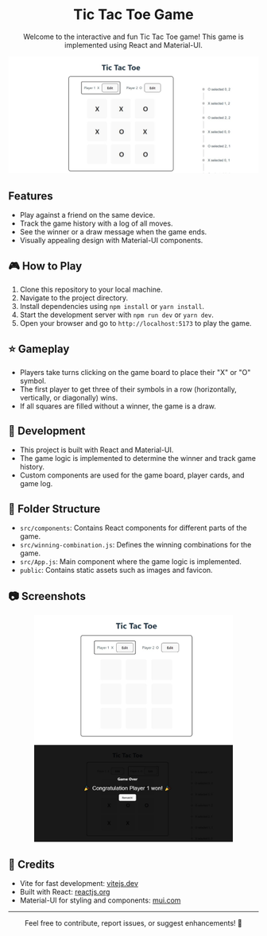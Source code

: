 <!-- Header -->
<h1 align="center">
  Tic Tac Toe Game
</h1>

<p align="center">
  Welcome to the interactive and fun Tic Tac Toe game! This game is implemented using React and Material-UI.
</p>

<!-- Video Screenshot with Link -->
<p align="center">
  <a href="./public/demo.mp4" target="_blank">
    <img src="./public/thumbnail.jpg" alt="Tic Tac Toe Video" width="600" />
  </a>
</p>

## Features
- Play against a friend on the same device.
- Track the game history with a log of all moves.
- See the winner or a draw message when the game ends.
- Visually appealing design with Material-UI components.

## 🎮 How to Play
1. Clone this repository to your local machine.
2. Navigate to the project directory.
3. Install dependencies using `npm install` or `yarn install`.
4. Start the development server with `npm run dev` or `yarn dev`.
5. Open your browser and go to `http://localhost:5173` to play the game.

## ⭐️ Gameplay
- Players take turns clicking on the game board to place their "X" or "O" symbol.
- The first player to get three of their symbols in a row (horizontally, vertically, or diagonally) wins.
- If all squares are filled without a winner, the game is a draw.

## 🚀 Development
- This project is built with React and Material-UI.
- The game logic is implemented to determine the winner and track game history.
- Custom components are used for the game board, player cards, and game log.

## 📁 Folder Structure
- `src/components`: Contains React components for different parts of the game.
- `src/winning-combination.js`: Defines the winning combinations for the game.
- `src/App.js`: Main component where the game logic is implemented.
- `public`: Contains static assets such as images and favicon.

## 📷 Screenshots
<p align="center">
  <img src="./public/screenshort1.jpg" alt="Gameplay Screenshot 1" width="400" />
  <img src="./public/screenshot2.jpg" alt="Gameplay Screenshot 2" width="400" />
</p>

## 🎨 Credits
- Vite for fast development: [vitejs.dev](https://vitejs.dev/)
- Built with React: [reactjs.org](https://reactjs.org/)
- Material-UI for styling and components: [mui.com](https://mui.com/)

---

<p align="center">
  Feel free to contribute, report issues, or suggest enhancements! 🚀
</p>
